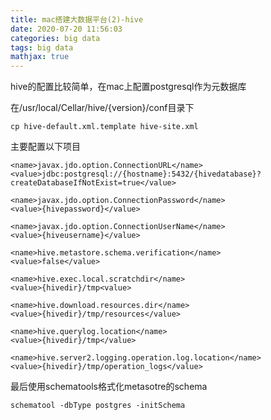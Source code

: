 ```yaml
---
title: mac搭建大数据平台(2)-hive
date: 2020-07-20 11:56:03
categories: big data
tags: big data
mathjax: true
---
```

hive的配置比较简单，在mac上配置postgresql作为元数据库

在/usr/local/Cellar/hive/{version}/conf目录下

    cp hive-default.xml.template hive-site.xml

主要配置以下项目

    <name>javax.jdo.option.ConnectionURL</name>
    <value>jdbc:postgresql://{hostname}:5432/{hivedatabase}?createDatabaseIfNotExist=true</value>
    
    <name>javax.jdo.option.ConnectionPassword</name>
    <value>{hivepassword}</value>

    <name>javax.jdo.option.ConnectionUserName</name>
    <value>{hiveusername}</value>

    <name>hive.metastore.schema.verification</name>
    <value>false</value>

    <name>hive.exec.local.scratchdir</name>
    <value>{hivedir}/tmp<value>

    <name>hive.download.resources.dir</name>
    <value>{hivedir}/tmp/resources</value>

    <name>hive.querylog.location</name>
    <value>{hivedir}/tmp</value>

    <name>hive.server2.logging.operation.log.location</name>
    <value>{hivedir}/tmp/operation_logs</value>

最后使用schematools格式化metasotre的schema

    schematool -dbType postgres -initSchema

